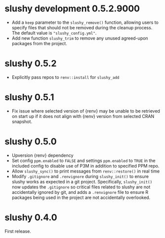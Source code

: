 # slushy development 0.5.2.9000
- Add a `keep` parameter to the `slushy_remove()` function, allowing users to specify files that should not be removed during the cleanup process. The default value is `"slushy_config.yml"`.
- Add new function `slushy_trim` to remove any unused agreed-upon packages from the project.

# slushy 0.5.2
- Explicitly pass repos to `renv::install` for `slushy_add`

# slushy 0.5.1
- Fix issue where selected version of {renv} may be unable to be retrieved on start up if it does not align with {renv} version from selected CRAN snapshot.

# slushy 0.5.0

- Upversion {renv} dependency
- Set config `ppm.enabled` to `FALSE` and settings `ppm.enabled` to `TRUE` in the included config to disable use of P3M in addition to specified PPM repo.
- Allow `slushy_sync()` to print messages from `renv::restore()` in real time
- Modify `.gitignore` and `.renvignore` during `slushy_init()` to ensure slushy works as expected in a git project. Specifically, `slushy_init()` now updates the `.gitignore` so critical files related to slushy are not accidentally ignored by git, and adds a `.renvignore` file to ensure R packages being used in the project are not accidentally overlooked.
 
# slushy 0.4.0

First release. 